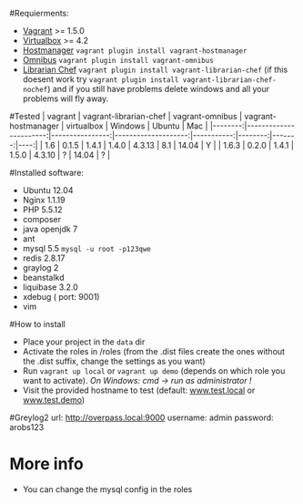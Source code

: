 #Requierments:
* [Vagrant](http://www.vagrantup.com/) >= 1.5.0
* [Virtualbox](https://www.virtualbox.org/) >= 4.2 
* [Hostmanager](https://github.com/smdahlen/vagrant-hostmanager) `vagrant plugin install vagrant-hostmanager`
* [Omnibus](https://github.com/schisamo/vagrant-omnibus) `vagrant plugin install vagrant-omnibus`
* [Librarian Chef](https://github.com/jimmycuadra/vagrant-librarian-chef) `vagrant plugin install vagrant-librarian-chef` (if this doesent work try `vagrant plugin install vagrant-librarian-chef-nochef`) and if you still have problems delete windows and all your problems will fly away.


#Tested 
| vagrant | vagrant-librarian-chef | vagrant-omnibus | vagrant-hostmanager | virtualbox | Windows | Ubuntu | Mac |
|--------:|-----------------------:|----------------:|--------------------:|-----------:|--------:|-------:|----:|
| 1.6     |        0.1.5           |     1.4.1       |       1.4.0         |  4.3.13    |    8.1  | 14.04  |  Y  |
| 1.6.3   |        0.2.0           |     1.4.1       |       1.5.0         |  4.3.10    |     ?   | 14.04  |  ?  |

#Installed software:
* Ubuntu 12.04
* Nginx 1.1.19
* PHP 5.5.12
* composer
* java openjdk 7
* ant
* mysql 5.5  `mysql -u root -p123qwe`
* redis 2.8.17
* graylog 2
* beanstalkd
* liquibase 3.2.0
* xdebug ( port: 9001)
* vim

#How to install
- Place your project in the `data` dir
- Activate the roles in /roles (from the .dist files create the ones without the .dist suffix, change the settings as you want)
- Run `vagrant up local` or `vagrant up demo` (depends on which role you want to activate). *On Windows: cmd -> run as administrator !*
- Visit the provided hostname to test (default: www.test.local or www.test.demo)

#Greylog2
url: http://overpass.local:9000
username: admin
password: arobs123

# More info
- You can change the mysql config in the roles
